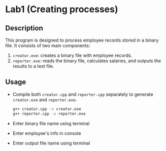 # Lab1 (Creating processes)

## Description
This program is designed to process employee records stored in a binary file. It consists of two main components:
1. `creator.exe`: creates a binary file with employee records.
2. `reporter.exe`: reads the binary file, calculates salaries, and outputs the results to a text file.

## Usage
- Compile both `creator.cpp` and `reporter.cpp` separately to generate `creator.exe` and `reporter.exe`.
   
   ```bash
   g++ creator.cpp -o creator.exe
   g++ reporter.cpp -o reporter.exe

- Enter binary file name using terminal
- Enter employee's info in console
- Enter output file name using terminal
  
